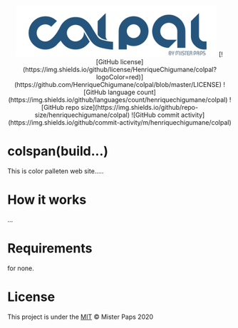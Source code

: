 <div align="center">
<img src="assets/img/logo.svg" width="450px"></img>
[![GitHub license](https://img.shields.io/github/license/HenriqueChigumane/colpal?logoColor=red)](https://github.com/HenriqueChigumane/colpal/blob/master/LICENSE)
![GitHub language count](https://img.shields.io/github/languages/count/henriquechigumane/colpal)
![GitHub repo size](https://img.shields.io/github/repo-size/henriquechigumane/colpal)
![GitHub commit activity](https://img.shields.io/github/commit-activity/m/henriquechigumane/colpal)
 </div> 

# colspan(build...)
This is color palleten web site.....
# How it works
...
# Requirements
 for none.
 # License
 This project is under the [MIT](LICENSE.md) © Mister Paps 2020
